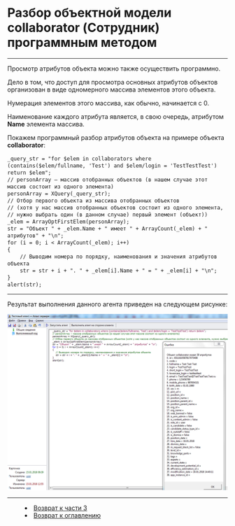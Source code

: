 # Разбор объектной модели collaborator (Сотрудник) программным методом 
***

Просмотр атрибутов объекта можно также осуществить программно. 

Дело в том, что доступ для просмотра основных атрибутов объектов организован в виде одномерного массива элементов этого объекта. 

Нумерация элементов этого массива, как обычно, начинается с 0. 

Наименование каждого атрибута является, в свою очередь, атрибутом **Name** элемента массива.

Покажем программный разбор атрибутов объекта на примере объекта **collaborator**:

    _query_str = "for $elem in collaborators where (contains($elem/fullname, 'Test') and $elem/login = 'TestTestTest') return $elem";
    // personArray – массив отобранных объектов (в нашем случае этот массив состоит из одного элемента)
    personArray = XQuery(_query_str);
    // Отбор первого объекта из массива отобранных объектов 
    // (хотя у нас массив отобранных объектов состоит из одного элемента, 
    // нужно выбрать один (в данном случае) первый элемент (объект))
    _elem = ArrayOptFirstElem(personArray);
    str = "Объект " + _elem.Name + " имеет " + ArrayCount(_elem) + " атрибутов" + "\n";
    for (i = 0; i < ArrayCount(_elem); i++)
    {
        // Выводим номера по порядку, наименования и значения атрибутов объекта 
        str = str + i + ". " + _elem[i].Name + " = " + _elem[i] + "\n";
    } 
    alert(str);

---

Результат выполнения данного агента приведен на следующем рисунке:

![](collaborator05.png)


***
<dd><li> <a href="3_object_model.md"> Возврат к части 3</a></dd>
<dd><li> <a href="README.md"> Возврат к оглавлению</a></dd>
